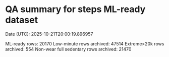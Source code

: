 # QA summary for steps ML-ready dataset
Date (UTC): 2025-10-21T20:00:19.896957

ML-ready rows: 20170
Low-minute rows archived: 47514
Extreme>20k rows archived: 554
Non-wear full sedentary rows archived: 21470
